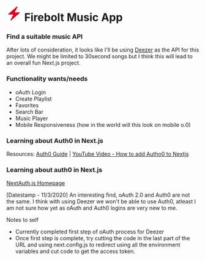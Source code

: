 # ![alt text](https://github.com/mowens86/firebolt/blob/main/public/firebolt48.png "Firebolt") Firebolt Music App

### Find a suitable music API
After lots of consideration, it looks like I'll be using [Deezer](https://www.deezer.com/us/) as the API for this project. We might be limited to 30second songs but I think this will lead to an overall fun Next.js project.

### Functionality wants/needs
- oAuth Login
- Create Playlist
- Favorites
- Search Bar
- Music Player
- Mobile Responsiveness (how in the world will this look on mobile o.0)

### Learning about Auth0 in Next.js

Resources:
[Auth0 Guide](https://auth0.com/blog/ultimate-guide-nextjs-authentication-auth0/) | [YouTube Video - How to add Autho0 to Nextjs](https://www.youtube.com/watch?v=vrj9gCSjzw0)

### Learning about auth0 in Next.js
[NextAuth.js Homepage](https://auth0.com/blog/ultimate-guide-nextjs-authentication-auth0/)

[Datestamp - 11/3/2020] An interesting find, oAuth 2.0 and Auth0 are not the same. I think with using Deezer we won't be able to use Auth0, atleast I am  not sure how yet as oAuth and Auth0 logins are very new to me.

Notes to self
- Currently completed first step of oAuth process for Deezer
- Once first step is complete, try cutting the code in the last part of the URL and using next.config.js to redirect using all the environment variables and cut code to get the access token. 
